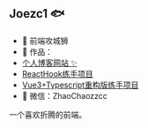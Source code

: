 ## Joezc1 🐟

- 🐧 前端攻城狮
- 🏡 作品：
- <a href="http://zzcc.website/" target="_blank">个人博客网站 ✨</a>
- <a href="http://101.43.17.174:8080/" target="_blank">ReactHook练手项目</a>
- <a href="http://101.43.17.174:888/public/h5/index.html#/" target="_blank">Vue3+Typescript重构版练手项目</a>
- 💬 微信：ZhaoChaozzcc

<p>一个喜欢折腾的前端。</p>
